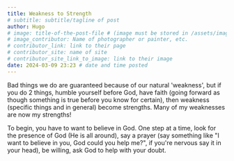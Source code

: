 ```yaml
---
title: Weakness to Strength
# subtitle: subtitle/tagline of post
author: Hugo
# image: title-of-the-post-file # (image must be stored in /assets/images/headers/ and have a .webp file extension)
# image_contributor: Name of photographer or painter, etc.
# contributor_link: link to their page
# contributor_site: name of site
# contributor_site_link_to_image: link to their image
date: 2024-03-09 23:23 # date and time posted
---
```


Bad things we do are guaranteed because of our natural 'weakness', but if you do 2 things, humble yourself before God, have faith (going forward as though something is true before you know for certain), then weakness (specific things and in general) become strengths. Many of my weaknesses are now my strengths!

To begin, you have to want to believe in God. One step at a time, look for the presence of God (He is all around), say a prayer (say something like "I want to believe in you, God could you help me?", if you're nervous say it in your head), be willing, ask God to help with your doubt.